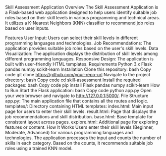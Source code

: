 Skill Assessment Application
Overview
The Skill Assessment Application is a Flask-based web application designed to help users identify suitable job roles based on their skill levels in various programming and technical areas. It utilizes a K-Nearest Neighbors (KNN) classifier to recommend job roles based on user inputs.

Features
User Input: Users can select their skill levels in different programming languages and technologies.
Job Recommendations: The application provides suitable job roles based on the user's skill levels.
Data Visualization: The application displays the distribution of skill levels among different programming languages.
Responsive Design: The application is built with user-friendly HTML templates.
Requirements
Python 3.x
Flask
pandas
numpy
scikit-learn
Installation
Clone this repository:
bash
Copy code
git clone https://github.com/your-repo-url
Navigate to the project directory:
bash
Copy code
cd skill-assessment
Install the required packages:
bash
Copy code
pip install Flask pandas numpy scikit-learn
How to Run
Start the Flask application:
bash
Copy code
python app.py
Open your web browser and navigate to http://127.0.0.1:5000/.
File Structure
app.py: The main application file that contains all the routes and logic.
templates/: Directory containing HTML templates:
index.html: Main input page for users to enter their skill levels.
result.html: Page that displays the job recommendations and skill distribution.
base.html: Base template for consistent layout across pages.
explore.html: Additional page for exploring features or content.
How It Works
Users enter their skill levels (Beginner, Moderate, Advanced) for various programming languages and technologies.
The application processes the input and counts the number of skills in each category.
Based on the counts, it recommends suitable job roles using a trained KNN model.
